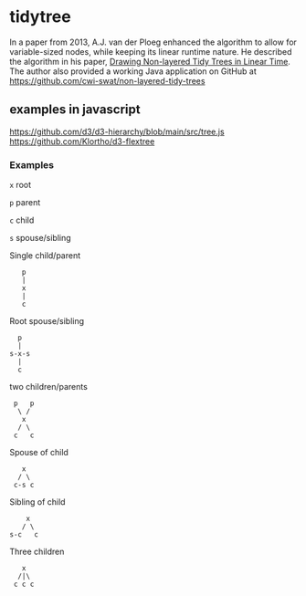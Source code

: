 # tidytree

In a paper from 2013, A.J. van der Ploeg enhanced the algorithm to allow
for variable-sized nodes, while keeping its linear runtime nature. He
described the algorithm in his paper, [Drawing Non-layered Tidy Trees in
Linear Time](https://core.ac.uk/download/pdf/301654972.pdf). The author also provided a working Java application
on GitHub at https://github.com/cwi-swat/non-layered-tidy-trees

## examples in javascript

https://github.com/d3/d3-hierarchy/blob/main/src/tree.js
https://github.com/Klortho/d3-flextree

### Examples

`x` root

`p` parent

`c` child

`s` spouse/sibling

Single child/parent

```
   p
   |
   x
   |
   c
```

Root spouse/sibling

```
  p
  |
s-x-s
  |
  c
```

two children/parents

```
 p   p
  \ /
   x
  / \
 c   c
```

Spouse of child

```
   x
  / \
 c-s c
```

Sibling of child

```
    x
   / \
s-c   c
```

Three children

```
   x
  /|\
 c c c
```

